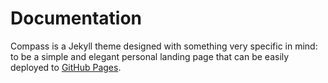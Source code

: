 # Documentation

Compass is a Jekyll theme designed with something very specific in mind: to be a simple and elegant personal landing page that can be easily deployed to [GitHub Pages](https://pages.github.com/).
